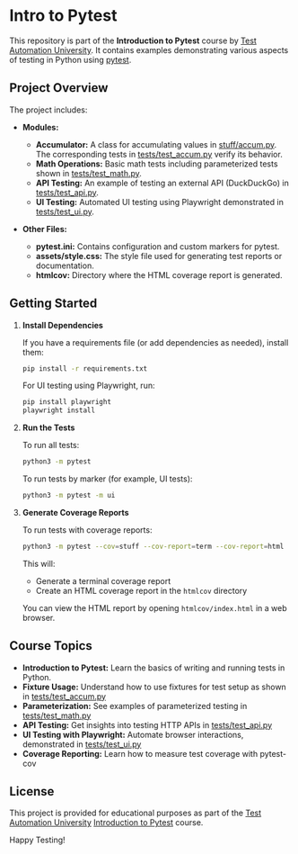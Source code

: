 # Intro to Pytest

This repository is part of the **Introduction to Pytest** course by [Test Automation University](https://testautomationu.applitools.com/pytest-tutorial/). It contains examples demonstrating various aspects of testing in Python using [pytest](https://docs.pytest.org/).

## Project Overview

The project includes:

- **Modules:**
  - **Accumulator:** A class for accumulating values in [stuff/accum.py](stuff/accum.py). The corresponding tests in [tests/test_accum.py](tests/test_accum.py) verify its behavior.
  - **Math Operations:** Basic math tests including parameterized tests shown in [tests/test_math.py](tests/test_math.py).
  - **API Testing:** An example of testing an external API (DuckDuckGo) in [tests/test_api.py](tests/test_api.py).
  - **UI Testing:** Automated UI testing using Playwright demonstrated in [tests/test_ui.py](tests/test_ui.py).

- **Other Files:**
  - **pytest.ini:** Contains configuration and custom markers for pytest.
  - **assets/style.css:** The style file used for generating test reports or documentation.
  - **htmlcov:** Directory where the HTML coverage report is generated.

## Getting Started

1. **Install Dependencies**

    If you have a requirements file (or add dependencies as needed), install them:
    ```bash
    pip install -r requirements.txt
    ```
   
    For UI testing using Playwright, run:
    ```bash
    pip install playwright
    playwright install
    ```

2. **Run the Tests**

    To run all tests:
    ```bash
    python3 -m pytest
    ```

    To run tests by marker (for example, UI tests):
    ```bash
    python3 -m pytest -m ui
    ```

3. **Generate Coverage Reports**

    To run tests with coverage reports:
    ```bash
    python3 -m pytest --cov=stuff --cov-report=term --cov-report=html
    ```

    This will:
    - Generate a terminal coverage report
    - Create an HTML coverage report in the `htmlcov` directory
    
    You can view the HTML report by opening `htmlcov/index.html` in a web browser.


## Course Topics
- **Introduction to Pytest:** Learn the basics of writing and running tests in Python.
- **Fixture Usage:** Understand how to use fixtures for test setup as shown in [tests/test_accum.py](tests/test_accum.py)
- **Parameterization:** See examples of parameterized testing in [tests/test_math.py](tests/test_math.py)
- **API Testing:** Get insights into testing HTTP APIs in [tests/test_api.py](tests/test_api.py)
- **UI Testing with Playwright:** Automate browser interactions, demonstrated in [tests/test_ui.py](tests/test_ui.py)
- **Coverage Reporting:** Learn how to measure test coverage with pytest-cov


## License
This project is provided for educational purposes as part of the [Test Automation University](https://testautomationu.applitools.com/) [Introduction to Pytest](https://testautomationu.applitools.com/pytest-tutorial/) course.

Happy Testing!